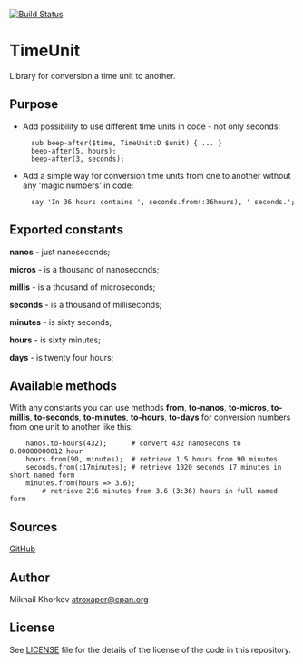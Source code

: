 [![Build Status](https://travis-ci.org/atroxaper/p6-TimeUnit.svg?branch=master)](https://travis-ci.org/atroxaper/p6-TimeUnit)

TimeUnit
========

Library for conversion a time unit to another.

Purpose
-------

* Add possibility to use different time units in
code - not only seconds:

        sub beep-after($time, TimeUnit:D $unit) { ... }
        beep-after(5, hours);
        beep-after(3, seconds);

* Add a simple way for conversion time units from
one to another without any 'magic numbers' in code:

        say 'In 36 hours contains ', seconds.from(:36hours), ' seconds.';

Exported constants
------------------

**nanos** - just nanoseconds;

**micros** - is a thousand of nanoseconds;

**millis** - is a thousand of microseconds;

**seconds** - is a thousand of milliseconds;

**minutes** - is sixty seconds;

**hours** - is sixty minutes;

**days** - is twenty four hours;

Available methods
-----------------

With any constants you can use methods **from**, **to-nanos**, **to-micros**, **to-millis**,
**to-seconds**, **to-minutes**, **to-hours**, **to-days** for conversion numbers 
from one unit to another like this:

        nanos.to-hours(432);      # convert 432 nanosecons to 0.00000000012 hour
        hours.from(90, minutes);  # retrieve 1.5 hours from 90 minutes
        seconds.from(:17minutes); # retrieve 1020 seconds 17 minutes in short named form
        minutes.from(hours => 3.6);
            # retrieve 216 minutes from 3.6 (3:36) hours in full named form

Sources
-------

[GitHub](https://github.com/atroxaper/p6-TimeUnit)

Author
------

Mikhail Khorkov <atroxaper@cpan.org>

License
-------

See [LICENSE](LICENSE) file for the details of the license of the code in this repository.

       



